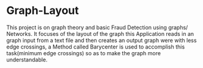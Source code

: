 # Graph-Layout
This project is on graph theory and basic Fraud Detection using graphs/ Networks.
It focuses of the layout of the graph this Application reads in an graph input from 
a text file and then creates an output graph were  with less edge crossings,  a Method
called Barycenter is used to accomplish this task(minimum edge crossings) so as to
make the graph more understandable.
